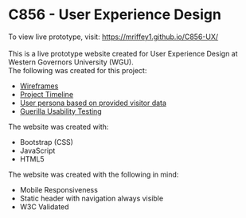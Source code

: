 # C856 - User Experience Design</br>

To view live prototype, visit: https://mriffey1.github.io/C856-UX/</br></br>
This is a live prototype website created for User Experience Design at Western Governors University (WGU). </br>
The following was created for this project:
* [Wireframes](wireframes/)
* [Project Timeline](timeline&userPersona.pdf)
* [User persona based on provided visitor data](timeline&userPersona.pdf)
* [Guerilla Usability Testing](Feedback.pdf)

The website was created with:</br>
* Bootstrap (CSS)
* JavaScript
* HTML5

The website was created with the following in mind:</br>
* Mobile Responsiveness
* Static header with navigation always visible
* W3C Validated
